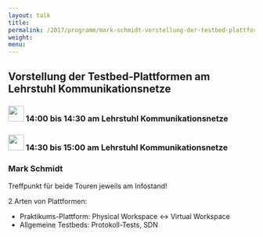 ```yaml
---
layout: talk
title:
permalink: /2017/programm/mark-schmidt-vorstellung-der-testbed-plattformen-am-lehrstuhl-kommunikationsnetze/
weight:
menu:
---
```

## Vorstellung der Testbed-Plattformen am Lehrstuhl Kommunikationsnetze

### <img height = "32" src="../../../images/talk.svg"> 14:00 bis 14:30 am Lehrstuhl Kommunikationsnetze

### <img height = "32" src="../../../images/talk.svg"> 14:30 bis 15:00 am Lehrstuhl Kommunikationsnetze

### Mark Schmidt

Treffpunkt für beide Touren jeweils am Infostand!

2 Arten von Plattformen:

*  Praktikums-Plattform: Physical Workspace <-> Virtual Workspace
* Allgemeine Testbeds: Protokoll-Tests, SDN
